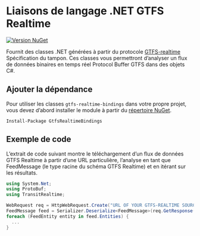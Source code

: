 # Liaisons de langage .NET GTFS Realtime 
 
 [![Version NuGet](https://badge.fury.io/nu/GtfsRealtimeBindings.svg)](http://badge.fury.io/nu/GtfsRealtimeBindings ) 
 
 Fournit des classes .NET générées à partir du protocole 
 [GTFS-realtime](https://github.com/google/transit/tree/master/gtfs-realtime) Spécification du tampon. Ces classes vous permettront d’analyser un flux de données binaires en temps réel Protocol Buffer GTFS dans des objets C#. 
 
## Ajouter la dépendance 
 
 Pour utiliser les classes `gtfs-realtime-bindings` dans votre propre projet, vous devez d’abord installer le module à partir du [répertoire NuGet](https://www.nuget.org/packages/GtfsRealtimeBindings/). 
 
```
Install-Package GtfsRealtimeBindings
```
 
## Exemple de code 
 
 L’extrait de code suivant montre le téléchargement d’un flux de données GTFS Realtime à partir d’une URL particulière, l’analyse en tant que FeedMessage (le type racine du schéma GTFS Realtime) et en itérant sur les résultats. 
 
```csharp
using System.Net;
using ProtoBuf;
using TransitRealtime;

WebRequest req = HttpWebRequest.Create("URL OF YOUR GTFS-REALTIME SOURCE GOES HERE");
FeedMessage feed = Serializer.Deserialize<FeedMessage>(req.GetResponse().GetResponseStream());
foreach (FeedEntity entity in feed.Entities) {
  ...
}
```
